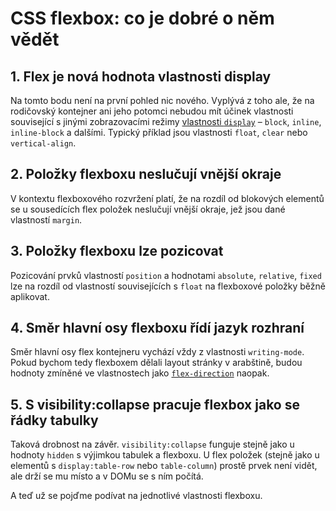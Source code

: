 # CSS flexbox: co je dobré o něm vědět

## 1. Flex je nová hodnota vlastnosti display

Na tomto bodu není na první pohled nic nového. Vyplývá z toho ale, že na rodičovský kontejner ani jeho potomci nebudou mít účinek vlastnosti související s jinými zobrazovacími režimy [vlastnosti `display`](css-display.md) – `block`, `inline`, `inline-block` a dalšími. Typický příklad jsou vlastnosti `float`, `clear` nebo `vertical-align`.

## 2. Položky flexboxu neslučují vnější okraje

V kontextu flexboxového rozvržení platí, že na rozdíl od blokových elementů se u sousedících flex položek neslučují vnější okraje, jež jsou dané vlastností `margin`.

## 3. Položky flexboxu lze pozicovat

Pozicování prvků vlastností `position` a hodnotami `absolute`, `relative`, `fixed` lze na rozdíl od vlastností souvisejících s `float` na flexboxové položky běžně aplikovat.

## 4. Směr hlavní osy flexboxu řídí jazyk rozhraní

Směr hlavní osy flex kontejneru vychází vždy z vlastnosti `writing-mode`. Pokud bychom tedy flexboxem dělali layout stránky v arabštině, budou hodnoty zmíněné ve vlastnostech jako [`flex-direction`](css-flex-direction.md) naopak.

## 5. S visibility:collapse pracuje flexbox jako se řádky tabulky

Taková drobnost na závěr. `visibility:collapse` funguje stejně jako u hodnoty `hidden` s výjimkou tabulek a flexboxu. U flex položek (stejně jako u elementů s `display:table-row` nebo `table-column`) prostě prvek není vidět, ale drží se mu místo a v DOMu se s ním počítá.

<div class="ebook-only" markdown="1">

A teď už se pojďme podívat na jednotlivé vlastnosti flexboxu.

</div>
